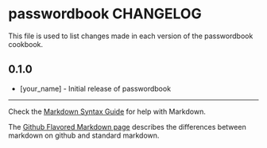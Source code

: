 # passwordbook CHANGELOG

This file is used to list changes made in each version of the passwordbook cookbook.

## 0.1.0
- [your_name] - Initial release of passwordbook

- - -
Check the [Markdown Syntax Guide](http://daringfireball.net/projects/markdown/syntax) for help with Markdown.

The [Github Flavored Markdown page](http://github.github.com/github-flavored-markdown/) describes the differences between markdown on github and standard markdown.
